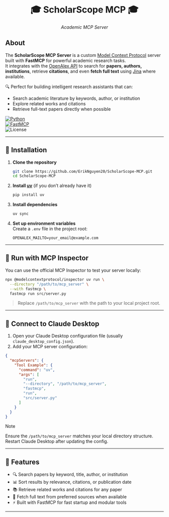 <div align="center">

# 🎓 **ScholarScope MCP** 🎓

_Academic MCP Server_

</div>


## **About**

The **ScholarScope MCP Server** is a custom [Model Context Protocol](https://modelcontextprotocol.io/) server built with **FastMCP** for powerful academic research tasks.  
It integrates with the [OpenAlex API](https://openalex.org/) to search for **papers, authors, institutions**, retrieve **citations**, and even **fetch full text** using [Jina](https://jina.ai/) where available.

🔍 Perfect for building intelligent research assistants that can:  
- Search academic literature by keywords, author, or institution  
- Explore related works and citations  
- Retrieve full-text papers directly when possible  

[![Python](https://img.shields.io/badge/Python-3.13+-blue?style=for-the-badge&logo=python)](https://www.python.org/)  
[![FastMCP](https://img.shields.io/badge/Backend-FastMCP-orange?style=for-the-badge&logo=modelcontextprotocol)](https://github.com/modelcontextprotocol/fastmcp)  
![License](https://img.shields.io/badge/license-MIT-green?style=for-the-badge)  

---

## 🚀 **Installation**

1. **Clone the repository**  
   ```bash
   git clone https://github.com/ErikNguyen20/ScholarScope-MCP.git
   cd ScholarScope-MCP
   ```

2. **Install [uv](https://docs.astral.sh/uv/)** (if you don’t already have it)  
   ```bash
   pip install uv
   ```

3. **Install dependencies**  
   ```bash
   uv sync
   ```

4. **Set up environment variables**  
   Create a `.env` file in the project root:  
   ```env
   OPENALEX_MAILTO=your_email@example.com
   ```

---

## 🧪 **Run with MCP Inspector**

You can use the official MCP Inspector to test your server locally:

```bash
npx @modelcontextprotocol/inspector uv run \
  --directory "/path/to/mcp_server" \
  --with fastmcp \
  fastmcp run src/server.py
```

> Replace `/path/to/mcp_server` with the path to your local project root.

---

## 💬 **Connect to Claude Desktop**

1. Open your Claude Desktop configuration file (usually `claude_desktop_config.json`).  
2. Add your MCP server configuration:

```json
{
  "mcpServers": {
    "Tool Example": {
      "command": "uv",
      "args": [
        "run",
        "--directory", "/path/to/mcp_server",
        "fastmcp",
        "run",
        "src/server.py"
      ]
    }
  }
}
```

> [!Note]
> Ensure the `/path/to/mcp_server` matches your local directory structure.  
> Restart Claude Desktop after updating the config.

---

## 🧭 **Features**

- 🔍 Search papers by keyword, title, author, or institution  
- 📊 Sort results by relevance, citations, or publication date  
- 📚 Retrieve related works and citations for any paper  
- 📄 Fetch full text from preferred sources when available  
- ⚡ Built with FastMCP for fast startup and modular tools  

---
